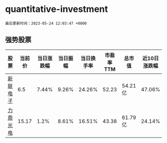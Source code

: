 # quantitative-investment

`最后更新时间：2023-05-24 12:03:47 +0800`

## 强势股票

|股票|当前价|当日涨跌幅|当日振幅|当日换手率|市盈率TTM|总市值|近10日涨跌幅|
|----|----|----|----|----|----|----|----|
|[新联电子](https://xueqiu.com/S/SZ002546)|6.5|7.44%|9.26%|24.26%|52.23|54.21亿|47.06%|
|[力鼎光电](https://xueqiu.com/S/SH605118)|15.17|1.2%|8.61%|16.51%|43.38|61.79亿|24.14%|
